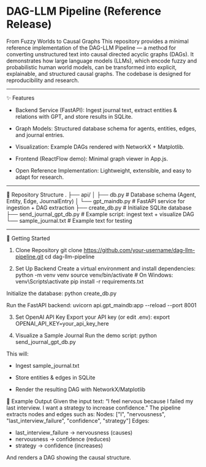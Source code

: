 # DAG-LLM Pipeline (Reference Release)
From Fuzzy Worlds to Causal Graphs
This repository provides a minimal reference implementation of the DAG-LLM Pipeline — a method for converting unstructured text into causal directed acyclic graphs (DAGs). It demonstrates how large language models (LLMs), which encode fuzzy and probabilistic human world models, can be transformed into explicit, explainable, and structured causal graphs.
The codebase is designed for reproducibility and research.
________________


✨ Features
* Backend Service (FastAPI): Ingest journal text, extract entities & relations with GPT, and store results in SQLite.

* Graph Models: Structured database schema for agents, entities, edges, and journal entries.

* Visualization: Example DAGs rendered with NetworkX + Matplotlib.

* Frontend (ReactFlow demo): Minimal graph viewer in App.js.

* Open Reference Implementation: Lightweight, extensible, and easy to adapt for research.

________________


📂 Repository Structure
.
├── api/
│   ├── db.py                # Database schema (Agent, Entity, Edge, JournalEntry)
│   └── gpt_maindb.py        # FastAPI service for ingestion + DAG extraction
├── create_db.py             # Initialize SQLite database
├── send_journal_gpt_db.py   # Example script: ingest text + visualize DAG
└── sample_journal.txt       # Example text for testing


________________


🚀 Getting Started
1. Clone Repository
git clone https://github.com/your-username/dag-llm-pipeline.git
cd dag-llm-pipeline


2. Set Up Backend
Create a virtual environment and install dependencies:
python -m venv venv
source venv/bin/activate   # On Windows: venv\Scripts\activate
pip install -r requirements.txt


Initialize the database:
python create_db.py


Run the FastAPI backend:
uvicorn api.gpt_maindb:app --reload --port 8001


3. Set OpenAI API Key
Export your API key (or edit .env):
export OPENAI_API_KEY=your_api_key_here


4. Visualize a Sample Journal
Run the demo script:
python send_journal_gpt_db.py


This will:
   * Ingest sample_journal.txt

   * Store entities & edges in SQLite

   * Render the resulting DAG with NetworkX/Matplotlib


📖 Example Output
Given the input text:
“I feel nervous because I failed my last interview. I want a strategy to increase confidence.”
The pipeline extracts nodes and edges such as:
Nodes: ["I", "nervousness", "last_interview_failure", "confidence", "strategy"]
Edges:
- last_interview_failure → nervousness (causes)
- nervousness → confidence (reduces)
- strategy → confidence (increases)


And renders a DAG showing the causal structure.
